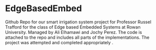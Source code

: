 # EdgeBasedEmbed
Github Repo for our smart irrigation system project for Professor Russel Trafford for the class of Edge based Embedded Systems at Rowan University. 
Managed by Ali Elhamawi and Jochy Perez.
The code is attached to the repo and includes all parts of the implementations. 
The project was attempted and completed appropriately .
